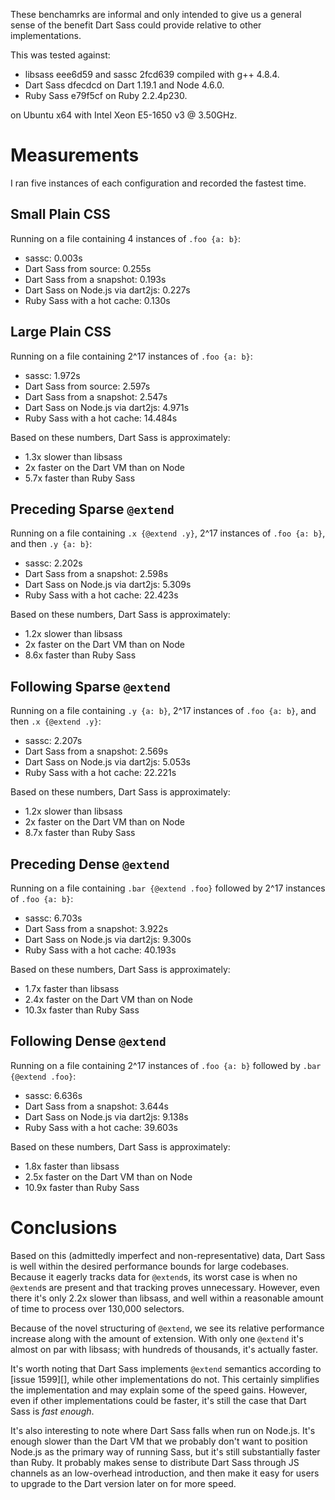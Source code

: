 These benchamrks are informal and only intended to give us a general sense of
the benefit Dart Sass could provide relative to other implementations.

This was tested against:

* libsass eee6d59 and sassc 2fcd639 compiled with g++ 4.8.4.
* Dart Sass dfecdcd on Dart 1.19.1 and Node 4.6.0.
* Ruby Sass e79f5cf on Ruby 2.2.4p230.

on Ubuntu x64 with Intel Xeon E5-1650 v3 @ 3.50GHz.

# Measurements

I ran five instances of each configuration and recorded the fastest time.

## Small Plain CSS

Running on a file containing 4 instances of `.foo {a: b}`:

* sassc: 0.003s
* Dart Sass from source: 0.255s
* Dart Sass from a snapshot: 0.193s
* Dart Sass on Node.js via dart2js: 0.227s
* Ruby Sass with a hot cache: 0.130s

## Large Plain CSS

Running on a file containing 2^17 instances of `.foo {a: b}`:

* sassc: 1.972s
* Dart Sass from source: 2.597s
* Dart Sass from a snapshot: 2.547s
* Dart Sass on Node.js via dart2js: 4.971s
* Ruby Sass with a hot cache: 14.484s

Based on these numbers, Dart Sass is approximately:

* 1.3x slower than libsass
* 2x faster on the Dart VM than on Node
* 5.7x faster than Ruby Sass

## Preceding Sparse `@extend`

Running on a file containing `.x {@extend .y}`, 2^17 instances of `.foo {a: b}`,
and then `.y {a: b}`:

* sassc: 2.202s
* Dart Sass from a snapshot: 2.598s
* Dart Sass on Node.js via dart2js: 5.309s
* Ruby Sass with a hot cache: 22.423s

Based on these numbers, Dart Sass is approximately:

* 1.2x slower than libsass
* 2x faster on the Dart VM than on Node
* 8.6x faster than Ruby Sass

## Following Sparse `@extend`

Running on a file containing `.y {a: b}`, 2^17 instances of `.foo {a: b}`,
and then `.x {@extend .y}`:

* sassc: 2.207s
* Dart Sass from a snapshot: 2.569s
* Dart Sass on Node.js via dart2js: 5.053s
* Ruby Sass with a hot cache: 22.221s

Based on these numbers, Dart Sass is approximately:

* 1.2x slower than libsass
* 2x faster on the Dart VM than on Node
* 8.7x faster than Ruby Sass

## Preceding Dense `@extend`

Running on a file containing `.bar {@extend .foo}` followed by 2^17 instances of
`.foo {a: b}`:

* sassc: 6.703s
* Dart Sass from a snapshot: 3.922s
* Dart Sass on Node.js via dart2js: 9.300s
* Ruby Sass with a hot cache: 40.193s

Based on these numbers, Dart Sass is approximately:

* 1.7x faster than libsass
* 2.4x faster on the Dart VM than on Node
* 10.3x faster than Ruby Sass

## Following Dense `@extend`

Running on a file containing 2^17 instances of `.foo {a: b}` followed by
`.bar {@extend .foo}`:

* sassc: 6.636s
* Dart Sass from a snapshot: 3.644s
* Dart Sass on Node.js via dart2js: 9.138s
* Ruby Sass with a hot cache: 39.603s

Based on these numbers, Dart Sass is approximately:

* 1.8x faster than libsass
* 2.5x faster on the Dart VM than on Node
* 10.9x faster than Ruby Sass

# Conclusions

Based on this (admittedly imperfect and non-representative) data, Dart Sass is
well within the desired performance bounds for large codebases. Because it
eagerly tracks data for `@extend`s, its worst case is when no `@extend`s are
present and that tracking proves unnecessary. However, even there it's only 2.2x
slower than libsass, and well within a reasonable amount of time to process over
130,000 selectors.

Because of the novel structuring of `@extend`, we see its relative performance
increase along with the amount of extension. With only one `@extend` it's almost
on par with libsass; with hundreds of thousands, it's actually faster.

It's worth noting that Dart Sass implements `@extend` semantics according to
[issue 1599][], while other implementations do not. This certainly simplifies
the implementation and may explain some of the speed gains. However, even if
other implementations could be faster, it's still the case that Dart Sass is
*fast enough*.

It's also interesting to note where Dart Sass falls when run on Node.js. It's
enough slower than the Dart VM that we probably don't want to position Node.js
as the primary way of running Sass, but it's still substantially faster than
Ruby. It probably makes sense to distribute Dart Sass through JS channels as an
low-overhead introduction, and then make it easy for users to upgrade to the
Dart version later on for more speed.

[1599]: https://github.com/sass/sass/issues/1599
